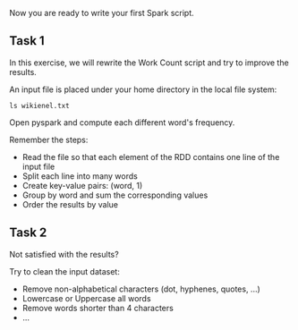 Now you are ready to write your first Spark script.

## Task 1

In this exercise, we will rewrite the Work Count script and try to improve the results.

An input file is placed under your home directory in the local file system:

`ls wikienel.txt`

Open pyspark and compute each different word's frequency.

Remember the steps:

- Read the file so that each element of the RDD contains one line of the input file
- Split each line into many words
- Create key-value pairs: (word, 1)
- Group by word and sum the corresponding values
- Order the results by value


## Task 2

Not satisfied with the results?

Try to clean the input dataset:

- Remove non-alphabetical characters (dot, hyphenes, quotes, ...)
- Lowercase or Uppercase all words
- Remove words shorter than 4 characters
- ...

